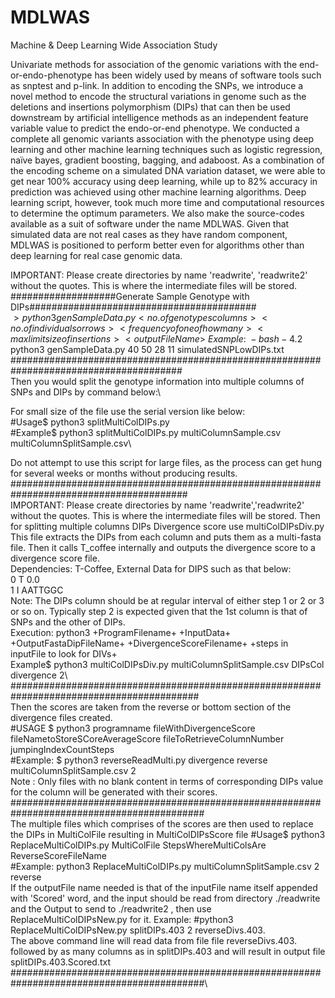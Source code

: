 # MDLWAS
Machine &amp; Deep Learning Wide Association Study

Univariate methods for association of the genomic variations with the end-or-endo-phenotype has been widely used by means of software tools such as snptest and p-link. In addition to encoding the SNPs, we introduce a novel method to encode the structural variations in genome such as the deletions and insertions polymorphism (DIPs) that can then be used downstream by artificial intelligence methods as an independent feature variable value to predict the endo-or-end phenotype. We conducted a complete all genomic variants association with the phenotype using deep learning and other machine learning techniques such as logistic regression, naïve bayes, gradient boosting, bagging, and adaboost. As a combination of the encoding scheme on a simulated DNA variation dataset, we were able to get near 100% accuracy using deep learning, while up to 82% accuracy in prediction was achieved using other machine learning algorithms. Deep learning script, however, took much more time and computational resources to determine the optimum parameters. We also make the source-codes available as a suit of software under the name MDLWAS.  Given that simulated data are not real cases as they have random component, MDLWAS is positioned to perform better even for algorithms other than deep learning for real case genomic data. 

IMPORTANT: Please create directories by name 'readwrite', 'readwrite2' without the quotes. This is where the intermediate files will be stored. 
###################Generate Sample Genotype with DIPs#########################################\
$>python3 genSampleData.py <no. of genotypes columns> <no. of individuals or rows> <frequency of one of how many> <max limit size of insertions> <outputFileName>\
Example:\
-bash-4.2$ python3 genSampleData.py 40 50 28 11 simulatedSNPLowDIPs.txt\
#######################################################################################\
Then you would split the genotype information into multiple columns of SNPs and DIPs by command below:\

For small size of the file use the serial version like below:\
#Usage$ python3 splitMultiColDIPs.py <inputFileName> <outputFileNameDesired>\
#Example$ python3 splitMultiColDIPs.py multiColumnSample.csv multiColumnSplitSample.csv\
  
Do not attempt to use this script for large files, as the process can get hung for several weeks or months without producing results.\
########################################################################################\
IMPORTANT: Please create directories by name 'readwrite','readwrite2' without the quotes. This is where the intermediate files will be stored. 
Then for splitting multiple columns DIPs Divergence score use multiColDIPsDiv.py\
This file extracts the DIPs from each column and puts them as a multi-fasta file. Then it calls T_coffee internally and outputs the divergence score to a divergence score file.\
Dependencies: T-Coffee, External Data for DIPS such as that below:\
0 T 0.0\
1 I AATTGGC\
Note: The DIPs column should be at regular interval of either step 1 or 2 or 3 or so on. Typically step 2 
 is expected given that the 1st column is that of SNPs and the other of DIPs.\
Execution: python3 +ProgramFilename+ +InputData+ +OutputFastaDipFileName+ +DivergenceScoreFilename+ +steps in inputFile to look for DIVs+ \
Example$ python3 multiColDIPsDiv.py multiColumnSplitSample.csv DIPsCol divergence 2\ 
##########################################################################################\
Then the scores are taken from the reverse or bottom section of the divergence files created.\
#USAGE $ python3 programname fileWithDivergenceScore fileNametoStoreSCoreAverageScore fileToRetrieveColumnNumber jumpingIndexCountSteps\
#Example: $ python3 reverseReadMulti.py divergence reverse multiColumnSplitSample.csv 2\
Note : Only files with no blank content in terms of corresponding DIPs value for the column will be generated with their scores.\
###########################################################################################\
The multiple files which comprises of the scores are then used to replace the DIPs in MultiColFile resulting in MultiColDIPsScore file
#Usage$ python3 ReplaceMultiColDIPs.py MultiColFile StepsWhereMultiColsAre ReverseScoreFileName \
#Example: python3 ReplaceMultiColDIPs.py multiColumnSplitSample.csv 2 reverse \
If the outputFile name needed is that of the inputFile name itself appended with 'Scored' word, and the input should be read from directory ./readwrite and the Output to send to ./readwrite2 , then use ReplaceMultiColDIPsNew.py for it. Example:
#python3 ReplaceMultiColDIPsNew.py splitDIPs.403 2 reverseDivs.403.\
The above command line will read data from file file reverseDivs.403. followed by as many columns as in splitDIPs.403 and will result in output file splitDIPs.403.Scored.txt\
###########################################################################################\

